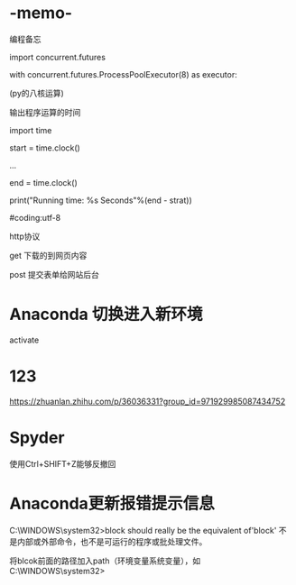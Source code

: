 # -memo-
编程备忘




import concurrent.futures

with concurrent.futures.ProcessPoolExecutor(8) as executor:

(py的八核运算)



输出程序运算的时间

import time

start = time.clock()

...

end = time.clock()

print("Running time: %s Seconds"%(end - strat))





#coding:utf-8




http协议

get   下载的到网页内容 

post  提交表单给网站后台

# Anaconda 切换进入新环境
activate 

# 123
https://zhuanlan.zhihu.com/p/36036331?group_id=971929985087434752

# Spyder
使用Ctrl+SHIFT+Z能够反撤回

# Anaconda更新报错提示信息
C:\WINDOWS\system32>block should really be the equivalent of'block' 不是内部或外部命令，也不是可运行的程序或批处理文件。

将blcok前面的路径加入path（环境变量系统变量），如C:\WINDOWS\system32>
